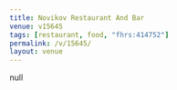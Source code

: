 ```yaml
---
title: Novikov Restaurant And Bar
venue: v15645
tags: [restaurant, food, "fhrs:414752"]
permalink: /v/15645/
layout: venue
---
```

null